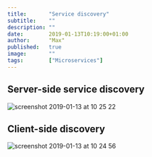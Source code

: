 ```yaml
---
title:       "Service discovery"
subtitle:    ""
description: ""
date:        2019-01-13T10:19:00+01:00
author:      "Max"
published:   true
image:       ""
tags:        ["Microservices"]
---
```


## Server-side service discovery

![screenshot 2019-01-13 at 10 25 22](https://user-images.githubusercontent.com/11765228/51083621-969ef100-171d-11e9-909c-25387f9a40b7.png)

## Client-side discovery

![screenshot 2019-01-13 at 10 24 56](https://user-images.githubusercontent.com/11765228/51083614-8555e480-171d-11e9-8444-db6cb503931e.png)
